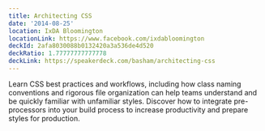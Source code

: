 ```yaml
---
title: Architecting CSS
date: '2014-08-25'
location: IxDA Bloomington
locationLink: https://www.facebook.com/ixdabloomington
deckId: 2afa8030088b0132420a3a536de4d520
deckRatio: 1.77777777777778
deckLink: https://speakerdeck.com/basham/architecting-css
---
```


Learn CSS best practices and workflows, including how class naming conventions and rigorous file organization can help teams understand and be quickly familiar with unfamiliar styles. Discover how to integrate pre-processors into your build process to increase productivity and prepare styles for production.
